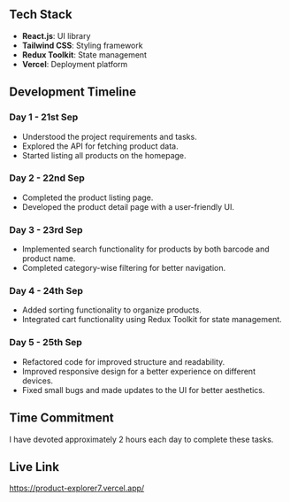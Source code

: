 ## Tech Stack
- **React.js**: UI library
- **Tailwind CSS**: Styling framework
- **Redux Toolkit**: State management
- **Vercel**: Deployment platform

## Development Timeline

### Day 1 - 21st Sep
- Understood the project requirements and tasks.
- Explored the API for fetching product data.
- Started listing all products on the homepage.

### Day 2 - 22nd Sep
- Completed the product listing page.
- Developed the product detail page with a user-friendly UI.

### Day 3 - 23rd Sep
- Implemented search functionality for products by both barcode and product name.
- Completed category-wise filtering for better navigation.

### Day 4 - 24th Sep
- Added sorting functionality to organize products.
- Integrated cart functionality using Redux Toolkit for state management.

### Day 5 - 25th Sep
- Refactored code for improved structure and readability.
- Improved responsive design for a better experience on different devices.
- Fixed small bugs and made updates to the UI for better aesthetics.

## Time Commitment
I have devoted approximately 2 hours each day to complete these tasks.


## Live Link
https://product-explorer7.vercel.app/
